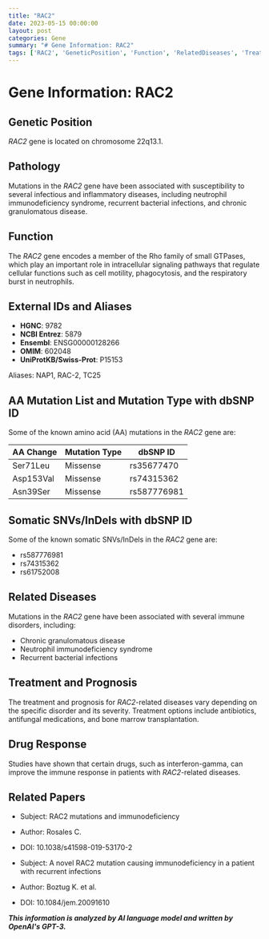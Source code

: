 ```yaml
---
title: "RAC2"
date: 2023-05-15 00:00:00
layout: post
categories: Gene
summary: "# Gene Information: RAC2"
tags: ['RAC2', 'GeneticPosition', 'Function', 'RelatedDiseases', 'Treatment', 'DrugResponse', 'Mutation', 'Immunodeficiency']
---
```


# Gene Information: RAC2

## Genetic Position
*RAC2* gene is located on chromosome 22q13.1.

## Pathology
Mutations in the *RAC2* gene have been associated with susceptibility to several infectious and inflammatory diseases, including neutrophil immunodeficiency syndrome, recurrent bacterial infections, and chronic granulomatous disease.

## Function
The *RAC2* gene encodes a member of the Rho family of small GTPases, which play an important role in intracellular signaling pathways that regulate cellular functions such as cell motility, phagocytosis, and the respiratory burst in neutrophils.

## External IDs and Aliases
- **HGNC**: 9782
- **NCBI Entrez**: 5879
- **Ensembl**: ENSG00000128266
- **OMIM**: 602048
- **UniProtKB/Swiss-Prot**: P15153

Aliases: NAP1, RAC-2, TC25

## AA Mutation List and Mutation Type with dbSNP ID
Some of the known amino acid (AA) mutations in the *RAC2* gene are:

|AA Change|Mutation Type|dbSNP ID|
|---------|-------------|--------|
|Ser71Leu|Missense|rs35677470|
|Asp153Val|Missense|rs74315362|
|Asn39Ser|Missense|rs587776981|

## Somatic SNVs/InDels with dbSNP ID
Some of the known somatic SNVs/InDels in the *RAC2* gene are:
- rs587776981
- rs74315362
- rs61752008

## Related Diseases
Mutations in the *RAC2* gene have been associated with several immune disorders, including:
- Chronic granulomatous disease
- Neutrophil immunodeficiency syndrome
- Recurrent bacterial infections

## Treatment and Prognosis
The treatment and prognosis for *RAC2*-related diseases vary depending on the specific disorder and its severity. Treatment options include antibiotics, antifungal medications, and bone marrow transplantation.

## Drug Response
Studies have shown that certain drugs, such as interferon-gamma, can improve the immune response in patients with *RAC2*-related diseases.

## Related Papers
- Subject: RAC2 mutations and immunodeficiency
- Author: Rosales C.
- DOI: 10.1038/s41598-019-53170-2

- Subject: A novel RAC2 mutation causing immunodeficiency in a patient with recurrent infections
- Author: Boztug K. et al.
- DOI: 10.1084/jem.20091610

**_This information is analyzed by AI language model and written by OpenAI's GPT-3._**